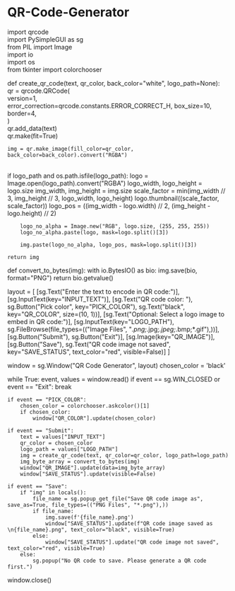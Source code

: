 # QR-Code-Generator


import qrcode
<br>
import PySimpleGUI as sg
<br>
from PIL import Image
<br>
import io
<br>
import os
<br>
from tkinter import colorchooser
<br>

def create_qr_code(text, qr_color, back_color="white", logo_path=None):
<br>
    qr = qrcode.QRCode(
    <br>
        version=1,
        <br>
        error_correction=qrcode.constants.ERROR_CORRECT_H,
        box_size=10,
        <br>
        border=4,
        <br>
    )
    <br>
    qr.add_data(text)
    <br>
    qr.make(fit=True)
    <br>

    img = qr.make_image(fill_color=qr_color, back_color=back_color).convert("RGBA")
<br>
    if logo_path and os.path.isfile(logo_path):
        logo = Image.open(logo_path).convert("RGBA")
        logo_width, logo_height = logo.size
        img_width, img_height = img.size
        scale_factor = min(img_width // 3, img_height // 3, logo_width, logo_height)
        logo.thumbnail((scale_factor, scale_factor))
        logo_pos = ((img_width - logo.width) // 2, (img_height - logo.height) // 2)

        logo_no_alpha = Image.new("RGB", logo.size, (255, 255, 255))
        logo_no_alpha.paste(logo, mask=logo.split()[3])

        img.paste(logo_no_alpha, logo_pos, mask=logo.split()[3])

    return img

def convert_to_bytes(img):
    with io.BytesIO() as bio:
        img.save(bio, format="PNG")
        return bio.getvalue()

layout = [
    [sg.Text("Enter the text to encode in QR code:")],
    [sg.InputText(key="INPUT_TEXT")],
    [sg.Text("QR code color: "), sg.Button("Pick color", key="PICK_COLOR"), sg.Text("black", key="QR_COLOR", size=(10, 1))],
    [sg.Text("Optional: Select a logo image to embed in QR code:")],
    [sg.InputText(key="LOGO_PATH"), sg.FileBrowse(file_types=(("Image Files", "*.png;*.jpg;*.jpeg;*.bmp;*.gif"),))],
    [sg.Button("Submit"), sg.Button("Exit")],
    [sg.Image(key="QR_IMAGE")],
    [sg.Button("Save"), sg.Text("QR code image not saved", key="SAVE_STATUS", text_color="red", visible=False)]
]

window = sg.Window("QR Code Generator", layout)
chosen_color = 'black'

while True:
    event, values = window.read()
    if event == sg.WIN_CLOSED or event == "Exit":
        break

    if event == "PICK_COLOR":
        chosen_color = colorchooser.askcolor()[1]
        if chosen_color:
            window["QR_COLOR"].update(chosen_color)

    if event == "Submit":
        text = values["INPUT_TEXT"]
        qr_color = chosen_color
        logo_path = values["LOGO_PATH"]
        img = create_qr_code(text, qr_color=qr_color, logo_path=logo_path)
        img_byte_array = convert_to_bytes(img)
        window["QR_IMAGE"].update(data=img_byte_array)
        window["SAVE_STATUS"].update(visible=False)

    if event == "Save":
        if "img" in locals():
            file_name = sg.popup_get_file("Save QR code image as", save_as=True, file_types=(("PNG Files", "*.png"),))
            if file_name:
                img.save(f'{file_name}.png')
                window["SAVE_STATUS"].update(f"QR code image saved as \n{file_name}.png", text_color="black", visible=True)
            else:
                window["SAVE_STATUS"].update("QR code image not saved", text_color="red", visible=True)
        else:
            sg.popup("No QR code to save. Please generate a QR code first.")

window.close()

